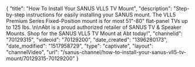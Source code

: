 {
    "title": "How To Install Your SANUS VLL5 TV Mount",
    "description": "Step-by-step instructions for easily installing your SANUS mount. The VLL5 Premium Series Fixed-Position mount is for most 51\"-80\" flat-panel TVs up to 125 lbs. \n\nAbt is a proud authorized retailer of SANUS TV & Speaker Mounts. Shop for the SANUS VLL5 TV Mount at Abt today!",
    "channelid": "70129315",
    "videoid": "70129200",
    "date_created": "1396280173",
    "date_modified": "1517958729",
    "type": "captivate",
    "layout": "channelVideo",
    "url": "\/sanus-channel\/how-to-install-your-sanus-vll5-tv-mount\/70129315-70129200"
}